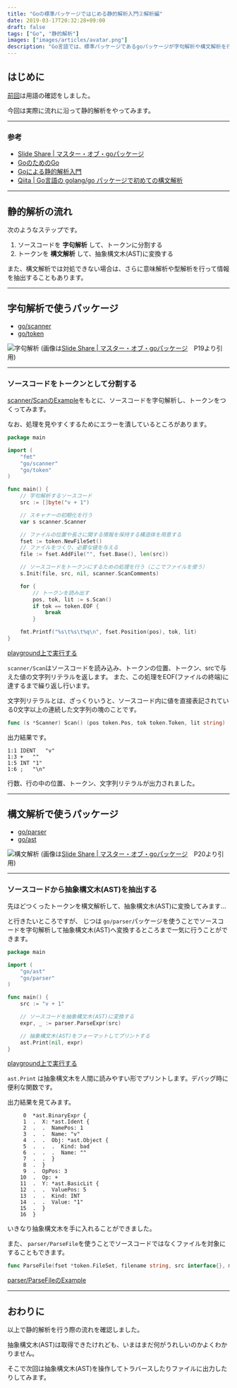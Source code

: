 ```yaml
---
title: "Goの標準パッケージではじめる静的解析入門②解析編"
date: 2019-03-17T20:32:28+09:00
draft: false
tags: ["Go", "静的解析"]
images: ["images/articles/avatar.png"]
description: "Go言語では、標準パッケージであるgoパッケージが字句解析や構文解析を行う機能を提供しています。go/astやgo/parserを使って構文解析のはじめの一歩を踏み出してみます。今回は実際に流れに沿って静的解析を行います。"
---
```

## はじめに
[前回](https://mom0tomo.github.io/post/go_ast_parser_static_analysis)は用語の確認をしました。

今回は実際に流れに沿って静的解析をやってみます。

***

### 参考
- [Slide Share | マスター・オブ・goパッケージ](https://www.slideshare.net/takuyaueda967/go-83759850)
- [GoのためのGo](https://motemen.github.io/go-for-go-book)
- [Goによる静的解析入門](https://devblog.thebase.in/entry/2018/12/24/110000)
- [Qiita | Go言語の golang/go パッケージで初めての構文解析](https://qiita.com/po3rin/items/a19d96d29284108ad442)

***

## 静的解析の流れ
次のようなステップです。

1. ソースコードを **字句解析** して、トークンに分割する　
2. トークンを **構文解析** して、抽象構文木(AST)に変換する

また、構文解析では対処できない場合は、さらに意味解析や型解析を行って情報を抽出することもあります。

***

## 字句解析で使うパッケージ

- [go/scanner](https://golang.org/pkg/go/scanner/)
- [go/token](https://golang.org/pkg/go/token/)

![字句解析](/images/articles/static_analytics1.png)
(画像は[Slide Share | マスター・オブ・goパッケージ](https://www.slideshare.net/takuyaueda967/go-83759850)　P19より引用)

***

### ソースコードをトークンとして分割する

[scanner/ScanのExample](https://godoc.org/go/scanner#example-Scanner-Scan)をもとに、ソースコードを字句解析し、トークンをつくってみます。

なお、処理を見やすくするためにエラーを潰しているところがあります。
```go
package main

import (
    "fmt"
    "go/scanner"
    "go/token"
)

func main() {
    // 字句解析するソースコード
    src := []byte("v + 1")

    // スキャナーの初期化を行う
    var s scanner.Scanner

    // ファイルの位置や長さに関する情報を保持する構造体を用意する
    fset := token.NewFileSet()
    // ファイルをつくり、必要な値を与える
    file := fset.AddFile("", fset.Base(), len(src))

    // ソースコードをトークンにするための処理を行う（ここでファイルを使う）
    s.Init(file, src, nil, scanner.ScanComments)

    for {
        // トークンを読み出す
        pos, tok, lit := s.Scan()
        if tok == token.EOF {
            break
        }

    fmt.Printf("%s\t%s\t%q\n", fset.Position(pos), tok, lit)
}
```

[playground上で実行する](https://play.golang.org/p/hW_uH6Rz21y)


`scanner/Scan`はソースコードを読み込み、トークンの位置、トークン、srcで与えた値の文字列リテラルを返します。
また、この処理をEOF(ファイルの終端)に達するまで繰り返し行います。

文字列リテラルとは、ざっくりいうと、ソースコード内に値を直接表記されている0文字以上の連続した文字列の塊のことです。

```go
func (s *Scanner) Scan() (pos token.Pos, tok token.Token, lit string)
```

出力結果です。

```
1:1 IDENT   "v"
1:3 +   ""
1:5 INT "1"
1:6 ;   "\n"
```

行数、行の中の位置、トークン、文字列リテラルが出力されました。

***

## 構文解析で使うパッケージ
- [go/parser](https://golang.org/pkg/go/parser/)
- [go/ast](https://golang.org/pkg/go/ast/)

![構文解析](/images/articles/static_analytics2.png)
(画像は[Slide Share | マスター・オブ・goパッケージ](https://www.slideshare.net/takuyaueda967/go-83759850)　P20より引用)

***

### ソースコードから抽象構文木(AST)を抽出する

先ほどつくったトークンを構文解析して、抽象構文木(AST)に変換してみます...

と行きたいところですが、
じつは `go/parser`パッケージを使うことでソースコードを字句解析して抽象構文木(AST)へ変換するところまで一気に行うことができます。

```go
package main

import (
    "go/ast"
    "go/parser"
)

func main() {
    src := "v + 1"

    // ソースコードを抽象構文木(AST)に変換する
    expr, _ := parser.ParseExpr(src)

    // 抽象構文木(AST)をフォーマットしてプリントする
    ast.Print(nil, expr)
}
```
[playground上で実行する](https://play.golang.org/p/MyTFl_I1Xvn)

`ast.Print` は抽象構文木を人間に読みやすい形でプリントします。デバッグ時に便利な関数です。

出力結果を見てみます。

```
     0  *ast.BinaryExpr {
     1  .  X: *ast.Ident {
     2  .  .  NamePos: 1
     3  .  .  Name: "v"
     4  .  .  Obj: *ast.Object {
     5  .  .  .  Kind: bad
     6  .  .  .  Name: ""
     7  .  .  }
     8  .  }
     9  .  OpPos: 3
    10  .  Op: +
    11  .  Y: *ast.BasicLit {
    12  .  .  ValuePos: 5
    13  .  .  Kind: INT
    14  .  .  Value: "1"
    15  .  }
    16  }
```

いきなり抽象構文木を手に入れることができました。

また、 `parser/ParseFile`を使うことでソースコードではなくファイルを対象にすることもできます。

```go
func ParseFile(fset *token.FileSet, filename string, src interface{}, mode Mode) (f *ast.File, err error)
```

[parser/ParseFileのExample](https://godoc.org/go/parser#example-ParseFile)

***

## おわりに
以上で静的解析を行う際の流れを確認しました。

抽象構文木(AST)は取得できたけれども、いまはまだ何がうれしいのかよくわかりません。

そこで次回は抽象構文木(AST)を操作してトラバースしたりファイルに出力したりしてみます。
